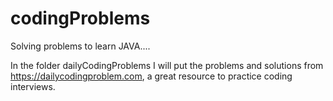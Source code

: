 # codingProblems

Solving problems to learn JAVA....

In the folder dailyCodingProblems I will put the problems and solutions from https://dailycodingproblem.com, a great resource to practice coding interviews.
